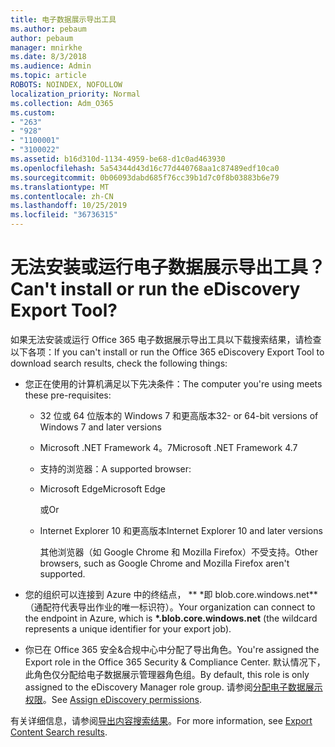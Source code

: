 ```yaml
---
title: 电子数据展示导出工具
ms.author: pebaum
author: pebaum
manager: mnirkhe
ms.date: 8/3/2018
ms.audience: Admin
ms.topic: article
ROBOTS: NOINDEX, NOFOLLOW
localization_priority: Normal
ms.collection: Adm_O365
ms.custom:
- "263"
- "928"
- "1100001"
- "3100022"
ms.assetid: b16d310d-1134-4959-be68-d1c0ad463930
ms.openlocfilehash: 5a54344d43d16c77d440768aa1c87489edf10ca0
ms.sourcegitcommit: 0b06093dabd685f76cc39b1d7c0f8b03883b6e79
ms.translationtype: MT
ms.contentlocale: zh-CN
ms.lasthandoff: 10/25/2019
ms.locfileid: "36736315"
---
```

# <a name="cant-install-or-run-the-ediscovery-export-tool"></a><span data-ttu-id="d4ac7-102">无法安装或运行电子数据展示导出工具？</span><span class="sxs-lookup"><span data-stu-id="d4ac7-102">Can't install or run the eDiscovery Export Tool?</span></span>

<span data-ttu-id="d4ac7-103">如果无法安装或运行 Office 365 电子数据展示导出工具以下载搜索结果，请检查以下各项：</span><span class="sxs-lookup"><span data-stu-id="d4ac7-103">If you can't install or run the Office 365 eDiscovery Export Tool to download search results, check the following things:</span></span>
  
- <span data-ttu-id="d4ac7-104">您正在使用的计算机满足以下先决条件：</span><span class="sxs-lookup"><span data-stu-id="d4ac7-104">The computer you're using meets these pre-requisites:</span></span>

  - <span data-ttu-id="d4ac7-105">32 位或 64 位版本的 Windows 7 和更高版本</span><span class="sxs-lookup"><span data-stu-id="d4ac7-105">32- or 64-bit versions of Windows 7 and later versions</span></span>

  - <span data-ttu-id="d4ac7-106">Microsoft .NET Framework 4。7</span><span class="sxs-lookup"><span data-stu-id="d4ac7-106">Microsoft .NET Framework 4.7</span></span>

  - <span data-ttu-id="d4ac7-107">支持的浏览器：</span><span class="sxs-lookup"><span data-stu-id="d4ac7-107">A supported browser:</span></span>

  - <span data-ttu-id="d4ac7-108">Microsoft Edge</span><span class="sxs-lookup"><span data-stu-id="d4ac7-108">Microsoft Edge</span></span>

    <span data-ttu-id="d4ac7-109">或</span><span class="sxs-lookup"><span data-stu-id="d4ac7-109">Or</span></span>

  - <span data-ttu-id="d4ac7-110">Internet Explorer 10 和更高版本</span><span class="sxs-lookup"><span data-stu-id="d4ac7-110">Internet Explorer 10 and later versions</span></span>

    <span data-ttu-id="d4ac7-111">其他浏览器（如 Google Chrome 和 Mozilla Firefox）不受支持。</span><span class="sxs-lookup"><span data-stu-id="d4ac7-111">Other browsers, such as Google Chrome and Mozilla Firefox aren't supported.</span></span>

- <span data-ttu-id="d4ac7-112">您的组织可以连接到 Azure 中的终结点， \*\* \*即 blob.core.windows.net\*\* （通配符代表导出作业的唯一标识符）。</span><span class="sxs-lookup"><span data-stu-id="d4ac7-112">Your organization can connect to the endpoint in Azure, which is **\*.blob.core.windows.net** (the wildcard represents a unique identifier for your export job).</span></span>

- <span data-ttu-id="d4ac7-113">你已在 Office 365 安全&amp;合规中心中分配了导出角色。</span><span class="sxs-lookup"><span data-stu-id="d4ac7-113">You're assigned the Export role in the Office 365 Security &amp; Compliance Center.</span></span> <span data-ttu-id="d4ac7-114">默认情况下，此角色仅分配给电子数据展示管理器角色组。</span><span class="sxs-lookup"><span data-stu-id="d4ac7-114">By default, this role is only assigned to the eDiscovery Manager role group.</span></span> <span data-ttu-id="d4ac7-115">请参阅[分配电子数据展示权限](https://docs.microsoft.com/office365/securitycompliance/assign-ediscovery-permissions)。</span><span class="sxs-lookup"><span data-stu-id="d4ac7-115">See [Assign eDiscovery permissions](https://docs.microsoft.com/office365/securitycompliance/assign-ediscovery-permissions).</span></span>

<span data-ttu-id="d4ac7-116">有关详细信息，请参阅[导出内容搜索结果](https://docs.microsoft.com/office365/securitycompliance/export-search-results)。</span><span class="sxs-lookup"><span data-stu-id="d4ac7-116">For more information, see [Export Content Search results](https://docs.microsoft.com/office365/securitycompliance/export-search-results).</span></span>
  